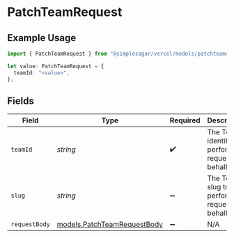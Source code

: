 # PatchTeamRequest

## Example Usage

```typescript
import { PatchTeamRequest } from "@simplesagar/vercel/models/patchteamop.js";

let value: PatchTeamRequest = {
  teamId: "<value>",
};
```

## Fields

| Field                                                            | Type                                                             | Required                                                         | Description                                                      |
| ---------------------------------------------------------------- | ---------------------------------------------------------------- | ---------------------------------------------------------------- | ---------------------------------------------------------------- |
| `teamId`                                                         | *string*                                                         | :heavy_check_mark:                                               | The Team identifier to perform the request on behalf of.         |
| `slug`                                                           | *string*                                                         | :heavy_minus_sign:                                               | The Team slug to perform the request on behalf of.               |
| `requestBody`                                                    | [models.PatchTeamRequestBody](../models/patchteamrequestbody.md) | :heavy_minus_sign:                                               | N/A                                                              |